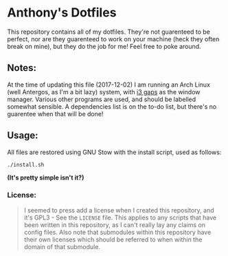 # Anthony's Dotfiles

This repository contains all of my dotfiles. They're not guarenteed to be perfect, nor are they guarenteed to work on your machine (heck they often break on mine), but they do the job for me! Feel free to poke around.

## Notes:
At the time of updating this file (2017-12-02) I am running an Arch Linux (well Antergos, as I'm a bit lazy) system, with [i3 gaps](https://aur.archlinux.org/packages/i3-gaps/) as the window manager. Various other programs are used, and should be labelled somewhat sensible. A dependencies list is on the to-do list, but there's no guarentee when that will be done!

## Usage:
All files are restored using GNU Stow with the install script, used as follows:
```
./install.sh
```
__(It's pretty simple isn't it?)__

### License:
 > I seemed to press add a license when I created this repository, and it's GPL3 - See the `LICENSE` file. This applies to any scripts that have been written in this repository, as I can't really lay any claims on config files. 
 > Also note that submodules within this repository have their own licenses which should be referred to when within the domain of that submodule.
